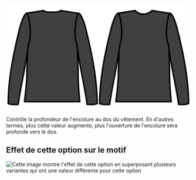 ![Arrondi de l'encolure dos](./backneckcutout.svg)

Contrôle la profondeur de l'encolure au dos du vêtement. En d'autres termes, plus cette valeur augmente, plus l'ouverture de l'encolure sera profonde vers le dos.

## Effet de cette option sur le motif

![Cette image montre l'effet de cette option en superposant plusieurs variantes qui ont une valeur différente pour cette option](simon\_backneckcutout\_sample.svg "Effet de cette option sur le motif")
